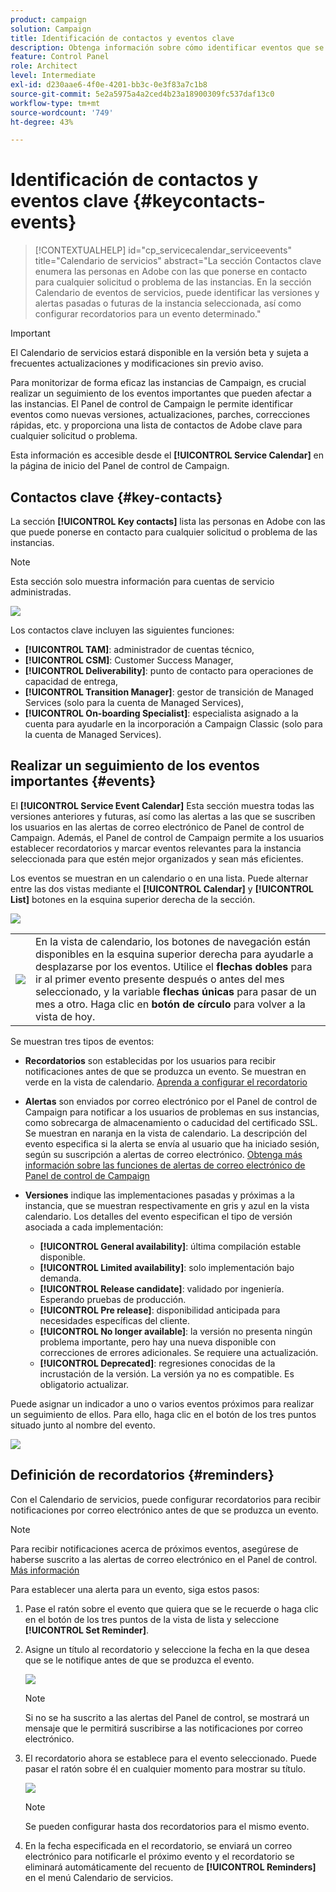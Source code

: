 ```yaml
---
product: campaign
solution: Campaign
title: Identificación de contactos y eventos clave
description: Obtenga información sobre cómo identificar eventos que se producen en las instancias y contactos clave en Adobe.
feature: Control Panel
role: Architect
level: Intermediate
exl-id: d230aae6-4f0e-4201-bb3c-0e3f83a7c1b8
source-git-commit: 5e2a5975a4a2ced4b23a18900309fc537daf13c0
workflow-type: tm+mt
source-wordcount: '749'
ht-degree: 43%

---
```


# Identificación de contactos y eventos clave {#keycontacts-events}

>[!CONTEXTUALHELP]
>id="cp_servicecalendar_serviceevents"
>title="Calendario de servicios"
>abstract="La sección Contactos clave enumera las personas en Adobe con las que ponerse en contacto para cualquier solicitud o problema de las instancias. En la sección Calendario de eventos de servicios, puede identificar las versiones y alertas pasadas o futuras de la instancia seleccionada, así como configurar recordatorios para un evento determinado."

>[!IMPORTANT]
>
>El Calendario de servicios estará disponible en la versión beta y sujeta a frecuentes actualizaciones y modificaciones sin previo aviso.

Para monitorizar de forma eficaz las instancias de Campaign, es crucial realizar un seguimiento de los eventos importantes que pueden afectar a las instancias. El Panel de control de Campaign le permite identificar eventos como nuevas versiones, actualizaciones, parches, correcciones rápidas, etc. y proporciona una lista de contactos de Adobe clave para cualquier solicitud o problema.

Esta información es accesible desde el **[!UICONTROL Service Calendar]** en la página de inicio del Panel de control de Campaign.

## Contactos clave {#key-contacts}

La sección **[!UICONTROL Key contacts]** lista las personas en Adobe con las que puede ponerse en contacto para cualquier solicitud o problema de las instancias.

>[!NOTE]
>
>Esta sección solo muestra información para cuentas de servicio administradas.

![](assets/service-events-contacts.png)

Los contactos clave incluyen las siguientes funciones:

* **[!UICONTROL TAM]**: administrador de cuentas técnico,
* **[!UICONTROL CSM]**: Customer Success Manager,
* **[!UICONTROL Deliverability]**: punto de contacto para operaciones de capacidad de entrega,
* **[!UICONTROL Transition Manager]**: gestor de transición de Managed Services (solo para la cuenta de Managed Services),
* **[!UICONTROL On-boarding Specialist]**: especialista asignado a la cuenta para ayudarle en la incorporación a Campaign Classic (solo para la cuenta de Managed Services).

## Realizar un seguimiento de los eventos importantes {#events}

El **[!UICONTROL Service Event Calendar]** Esta sección muestra todas las versiones anteriores y futuras, así como las alertas a las que se suscriben los usuarios en las alertas de correo electrónico de Panel de control de Campaign. Además, el Panel de control de Campaign permite a los usuarios establecer recordatorios y marcar eventos relevantes para la instancia seleccionada para que estén mejor organizados y sean más eficientes.

Los eventos se muestran en un calendario o en una lista. Puede alternar entre las dos vistas mediante el **[!UICONTROL Calendar]** y **[!UICONTROL List]** botones en la esquina superior derecha de la sección.

![](assets/service-events-calendar.png)

<table><tr style="border: 0;">
<td><img src="assets/do-not-localize/nav-buttons.png">
</td><td>En la vista de calendario, los botones de navegación están disponibles en la esquina superior derecha para ayudarle a desplazarse por los eventos. Utilice el <b>flechas dobles</b> para ir al primer evento presente después o antes del mes seleccionado, y la variable <b>flechas únicas</b> para pasar de un mes a otro. Haga clic en <b>botón de círculo</b> para volver a la vista de hoy.</td>
</tr></table>

Se muestran tres tipos de eventos:

* **Recordatorios** son establecidas por los usuarios para recibir notificaciones antes de que se produzca un evento. Se muestran en verde en la vista de calendario. [Aprenda a configurar el recordatorio](#reminders)
* **Alertas** son enviados por correo electrónico por el Panel de control de Campaign para notificar a los usuarios de problemas en sus instancias, como sobrecarga de almacenamiento o caducidad del certificado SSL. Se muestran en naranja en la vista de calendario. La descripción del evento especifica si la alerta se envía al usuario que ha iniciado sesión, según su suscripción a alertas de correo electrónico. [Obtenga más información sobre las funciones de alertas de correo electrónico de Panel de control de Campaign](../performance-monitoring/using/email-alerting.md)

* **Versiones** indique las implementaciones pasadas y próximas a la instancia, que se muestran respectivamente en gris y azul en la vista calendario. Los detalles del evento especifican el tipo de versión asociada a cada implementación:

   * **[!UICONTROL General availability]**: última compilación estable disponible.
   * **[!UICONTROL Limited availability]**: solo implementación bajo demanda.
   * **[!UICONTROL Release candidate]**: validado por ingeniería. Esperando pruebas de producción.
   * **[!UICONTROL Pre release]**: disponibilidad anticipada para necesidades específicas del cliente.
   * **[!UICONTROL No longer available]**: la versión no presenta ningún problema importante, pero hay una nueva disponible con correcciones de errores adicionales. Se requiere una actualización.
   * **[!UICONTROL Deprecated]**: regresiones conocidas de la incrustación de la versión. La versión ya no es compatible. Es obligatorio actualizar.

Puede asignar un indicador a uno o varios eventos próximos para realizar un seguimiento de ellos. Para ello, haga clic en el botón de los tres puntos situado junto al nombre del evento.

![](assets/service-events-flag.png)

## Definición de recordatorios {#reminders}

Con el Calendario de servicios, puede configurar recordatorios para recibir notificaciones por correo electrónico antes de que se produzca un evento.

>[!NOTE]
>
>Para recibir notificaciones acerca de próximos eventos, asegúrese de haberse suscrito a las alertas de correo electrónico en el Panel de control. [Más información](../performance-monitoring/using/email-alerting.md)

Para establecer una alerta para un evento, siga estos pasos:

1. Pase el ratón sobre el evento que quiera que se le recuerde o haga clic en el botón de los tres puntos de la vista de lista y seleccione **[!UICONTROL Set Reminder]**.

1. Asigne un título al recordatorio y seleccione la fecha en la que desea que se le notifique antes de que se produzca el evento.

   ![](assets/service-events-set-reminder.png)

   >[!NOTE]
   >
   >Si no se ha suscrito a las alertas del Panel de control, se mostrará un mensaje que le permitirá suscribirse a las notificaciones por correo electrónico.

1. El recordatorio ahora se establece para el evento seleccionado. Puede pasar el ratón sobre él en cualquier momento para mostrar su título.

   ![](assets/service-events-reminder.png)

   >[!NOTE]
   >
   >Se pueden configurar hasta dos recordatorios para el mismo evento.

1. En la fecha especificada en el recordatorio, se enviará un correo electrónico para notificarle el próximo evento y el recordatorio se eliminará automáticamente del recuento de **[!UICONTROL Reminders]** en el menú Calendario de servicios.
